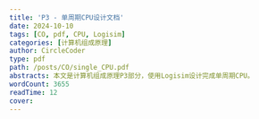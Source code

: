 ```yaml
---
title: 'P3 - 单周期CPU设计文档'
date: 2024-10-10
tags: [CO, pdf, CPU, Logisim]
categories: [计算机组成原理]
author: CircleCoder
type: pdf
path: /posts/CO/single_CPU.pdf
abstracts: 本文是计算机组成原理P3部分，使用Logisim设计完成单周期CPU。
wordCount: 3655
readTime: 12
cover:
---
```

